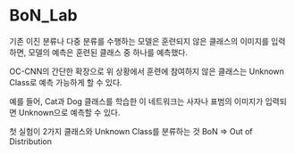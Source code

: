 # BoN_Lab

기존 이진 분류나 다중 분류를 수행하는 모델은 훈련되지 않은 클래스의 이미지를 입력하면, 모델의 예측은 훈련된 클래스 중 하나를 예측했다.

OC-CNN의 간단한 확장으로 위 상황에서 훈련에 참여하지 않은 클래스는 Unknown Class로 예측 가능하게 할 수 있다.

예를 들어, Cat과 Dog 클래스를 학습한 이 네트워크는 사자나 표범의 이미지가 입력되면 Unknown으로 예측할 수 있다.

첫 실험이 2가지 클래스와 Unknown Class를 분류하는 것 BoN => Out of Distribution

